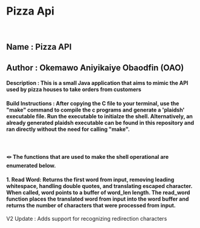 # Pizza Api 

<br/>

## Name : Pizza API
## Author : Okemawo Aniyikaiye Obaodfin (OAO)
#### Description : This is a small Java application that aims to mimic the API used by pizza houses to take orders from customers 

#### Build Instructions : After copying the C file to your terminal, use the "make" command to compile the c programs and generate a 'plaidsh' executable file. Run the executable to initialze the shell. Alternatively, an already generated plaidsh executable can be found in this repository and ran directly without the need for calling "make". 

<br/>

#### 🪢 The functions that are used to make the shell operational are enumerated below.

#### 1. Read Word: Returns the first word from input, removing leading whitespace, handling double quotes, and translating escaped character. When called, word points to a buffer of word_len length. The read_word function places the translated word from input into the word buffer and returns the number of characters that were processed from input.
V2 Update : Adds support for recognizing redirection characters

 
 
